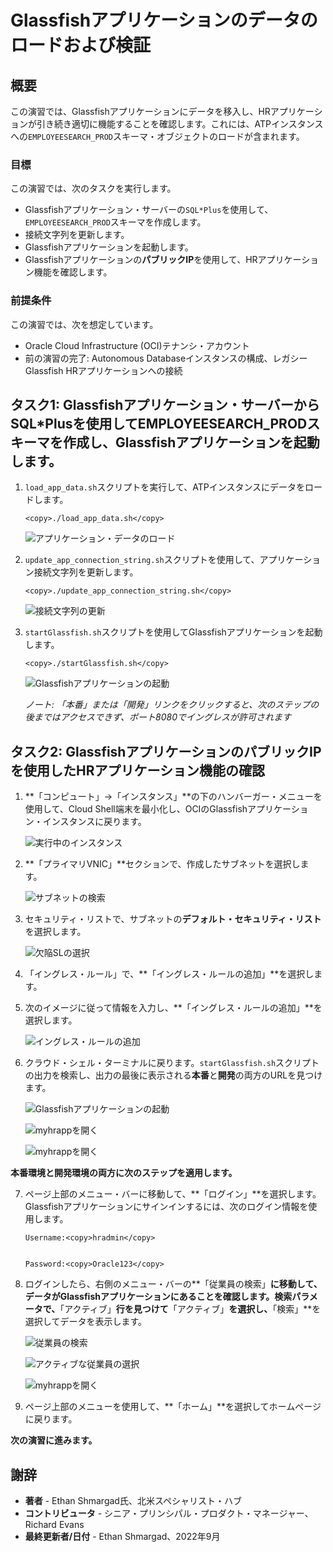 # Glassfishアプリケーションのデータのロードおよび検証

## 概要

この演習では、Glassfishアプリケーションにデータを移入し、HRアプリケーションが引き続き適切に機能することを確認します。これには、ATPインスタンスへの`EMPLOYEESEARCH_PROD`スキーマ・オブジェクトのロードが含まれます。

### 目標

この演習では、次のタスクを実行します。

*   Glassfishアプリケーション・サーバーの`SQL*Plus`を使用して、`EMPLOYEESEARCH_PROD`スキーマを作成します。
*   接続文字列を更新します。
*   Glassfishアプリケーションを起動します。
*   Glassfishアプリケーションの**パブリックIP**を使用して、HRアプリケーション機能を確認します。

### 前提条件

この演習では、次を想定しています。

*   Oracle Cloud Infrastructure (OCI)テナンシ・アカウント
*   前の演習の完了: Autonomous Databaseインスタンスの構成、レガシーGlassfish HRアプリケーションへの接続

## タスク1: Glassfishアプリケーション・サーバーからSQL\*Plusを使用してEMPLOYEESEARCH\_PRODスキーマを作成し、Glassfishアプリケーションを起動します。

1.  `load_app_data.sh`スクリプトを実行して、ATPインスタンスにデータをロードします。
    
        <copy>./load_app_data.sh</copy>
        
    
    ![アプリケーション・データのロード](images/load-app-data.png)
    
2.  `update_app_connection_string.sh`スクリプトを使用して、アプリケーション接続文字列を更新します。
    
        <copy>./update_app_connection_string.sh</copy>
        
    
    ![接続文字列の更新](images/update-connection-string.png)
    
3.  `startGlassfish.sh`スクリプトを使用してGlassfishアプリケーションを起動します。
    
        <copy>./startGlassfish.sh</copy>
        
    
    ![Glassfishアプリケーションの起動](images/glassfish-start.png)
    
    _ノート: 「本番」または「開発」リンクをクリックすると、次のステップの後まではアクセスできず、ポート8080でイングレスが許可されます_
    

## タスク2: GlassfishアプリケーションのパブリックIPを使用したHRアプリケーション機能の確認

1.  **「コンピュート」→「インスタンス」**の下のハンバーガー・メニューを使用して、Cloud Shell端末を最小化し、OCIのGlassfishアプリケーション・インスタンスに戻ります。
    
    ![実行中のインスタンス](images/instance-running.png)
    
2.  **「プライマリVNIC」**セクションで、作成したサブネットを選択します。
    
    ![サブネットの検索](images/subnet.png)
    
3.  セキュリティ・リストで、サブネットの**デフォルト・セキュリティ・リスト**を選択します。
    
    ![欠陥SLの選択](images/default-list.png)
    
4.  「イングレス・ルール」で、**「イングレス・ルールの追加」**を選択します。
    
5.  次のイメージに従って情報を入力し、**「イングレス・ルールの追加」**を選択します。
    
    ![イングレス・ルールの追加](images/add-ingress.png)
    
6.  クラウド・シェル・ターミナルに戻ります。`startGlassfish.sh`スクリプトの出力を検索し、出力の最後に表示される**本番**と**開発**の両方のURLを見つけます。
    
    ![Glassfishアプリケーションの起動](images/glassfish-start.png)
    
    ![myhrappを開く](images/front-page-prod.png)
    
    ![myhrappを開く](images/front-page-dev.png)
    

**本番環境と開発環境の両方に次のステップを適用します。**

7.  ページ上部のメニュー・バーに移動して、**「ログイン」**を選択します。Glassfishアプリケーションにサインインするには、次のログイン情報を使用します。
    
        Username:<copy>hradmin</copy>
        
    
        Password:<copy>Oracle123</copy>
        
8.  ログインしたら、右側のメニュー・バーの**「従業員の検索」**に移動して、データがGlassfishアプリケーションにあることを確認します。検索パラメータで、**「アクティブ」**行を見つけて**「アクティブ」**を選択し、**「検索」**を選択してデータを表示します。
    
    ![従業員の検索](images/search-emp.png)
    
    ![アクティブな従業員の選択](images/select-active.png)
    
    ![myhrappを開く](images/verify-data.png)
    
9.  ページ上部のメニューを使用して、**「ホーム」**を選択してホームページに戻ります。
    

**次の演習に進みます。**

## 謝辞

*   **著者** - Ethan Shmargad氏、北米スペシャリスト・ハブ
*   **コントリビュータ** - シニア・プリンシパル・プロダクト・マネージャー、Richard Evans
*   **最終更新者/日付** - Ethan Shmargad、2022年9月